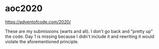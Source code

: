 # aoc2020

https://adventofcode.com/2020/

These are my submissions (warts and all). I don't go back and "pretty up" the
code. Day 1 is missing because I didn't include it and rewriting it would
violate the aforementioned principle.

